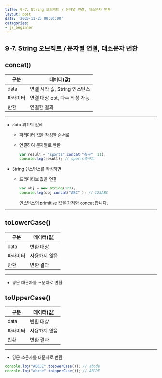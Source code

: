 ```yaml
---
title: 9-7. String 오브젝트 / 문자열 연결, 대소문자 변환
layout: post
date: '2020-11-26 00:01:00'
categories:
- js_beginner
---
```


## 9-7. String 오브젝트 / 문자열 연결, 대소문자 변환

## concat()

|구분|데이터(값)|
|---|---------|
|data|연결 시작 값, String 인스턴스|
|파라미터|연결 대상 opt, 다수 작성 가능|
|반환|연결한 결과|

---

* data 위치의 값에

    * 파라미터 값을 작성한 순서로
    * 연결하여 문자열로 반환
    
        ```javascript
        var result = "sports".concat("축구", 11);
        console.log(result); // sports축구11
        ```
      
* String 인스턴스를 작성하면

    * 프리미티브 값을 연결
    
        ```javascript
        var obj = new String(123);
        console.log(obj.concat("ABC")); // 123ABC
        ```
        
        인스턴스의 primitive 값을 가져와 concat 합니다.
        
---

## toLowerCase()

|구분|데이터(값)|
|---|---------|
|data|변환 대상|
|파라미터|사용하지 않음|
|반환|변환 결과|

---

* 영문 대문자를 소문자로 변환

## toUpperCase()

|구분|데이터(값)|
|---|---------|
|data|변환 대상|
|파라미터|사용하지 않음|
|반환|변환 결과|

---

* 영문 소문자를 대문자로 변환

```javascript
console.log("ABCDE".toLowerCase()); // abcde
console.log("abcde".toUpperCase()); // ABCDE
```